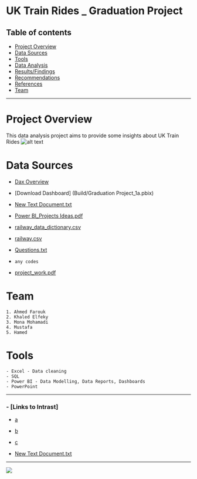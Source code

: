 # UK Train Rides _ Graduation Project
## Table of contents 
 - [Project Overview](#project-overview)
 - [Data Sources](#data-sources)
 - [Tools](#tools)
 - [Data Analysis](#data-analysis)
 - [Results/Findings](#results/findings)
 - [Recommendations](#recommendations)
 - [References](#references)
 - [Team](#team)

---
# Project Overview

This data analysis project aims to provide some insights about UK Train Rides
![alt text](https://deih43ym53wif.cloudfront.net/large_west-somerset-railway-england-shutterstock_705938185_17bac5a710.jpeg)



# Data Sources

- [Dax Overview](https://learn.microsoft.com/en-us/dax/dax-overview)
- [Download Dashboard] (Build/Graduation Project_1a.pbix)
- [New Text Document.txt](https://github.com/user-attachments/files/19682349/New.Text.Document.txt)
- [Power BI_Projects Ideas.pdf](https://github.com/user-attachments/files/19682350/Power.BI_Projects.Ideas.pdf)

- [railway_data_dictionary.csv](https://github.com/user-attachments/files/19682360/railway_data_dictionary.csv)

- [railway.csv](https://github.com/user-attachments/files/19682352/railway.csv)

- [Questions.txt](https://github.com/user-attachments/files/19682351/Questions.txt)


- `any codes`

- [project_work.pdf](https://github.com/user-attachments/files/19682406/project_work.pdf)

# Team
    1. Ahmed Farouk
    2. Khaled Elfeky
    3. Mona Mohamadi
    4. Mustafa 
    5. Hamed


# Tools
    - Excel - Data cleaning
    - SQL
    - Power BI - Data Modelling, Data Reports, Dashboards
    - PowerPoint


---
### - [Links to Intrast]
- [a](https://intrast-my.sharepoint.com/:x:/g/personal/sarab_iftekhar_intrast_com_eg/EY9bwIUgb8RGginZcOmqmgUBvzk7S9VMpWiCEvHZu3An6Q?rtime=4e1cRCJr3Ug&CID=1020637B-8723-4090-ABAE-BD2260E7FCA1&wdLOR=cEBF10D5E-5081-4755-BE17-8EDEAFB2ACAD)

- [b](https://community.fabric.microsoft.com/t5/Themes-Gallery/bd-p/ThemesGallery/page/8)
- [c](https://community.fabric.microsoft.com/t5/Data-Stories-Gallery/Commodity-Insurance-Dashboard/td-p/4619995)
- [New Text Document.txt](https://github.com/user-attachments/files/19682930/New.Text.Document.txt)


---
![](https://deih43ym53wif.cloudfront.net/ex-gwr-mogul-9351-steams-past-kentsford-farm-between-watchet-and-washford-on-the-west-somerset-railw_8ba044c9db.jpeg?raw=true)
